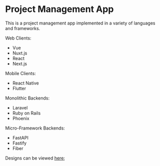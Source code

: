 # Project Management App

This is a project management app
implemented in a variety of languages
and frameworks.

Web Clients:
- Vue
- Nuxt.js
- React
- Next.js

Mobile Clients:
- React Native
- Flutter

Monolithic Backends:
- Laravel
- Ruby on Rails
- Phoenix

Micro-Framework Backends:
- FastAPI
- Fastify
- Fiber

Designs can be viewed [here](https://www.figma.com/file/kBdJv5ZJZl4NsupcfAlDNN/Untitled?node-id=0%3A1&t=uGrTsBNCu0nHBJqk-1);
